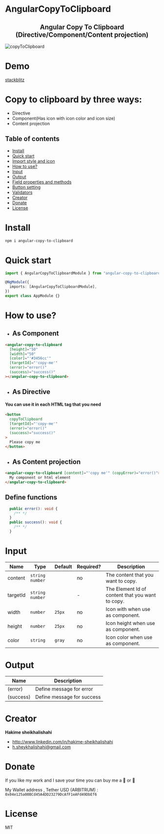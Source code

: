 # AngularCopyToClipboard

<h2 align="center">Angular Copy To Clipboard (Directive/Component/Content projection)</h2>
 
 ![copyToClipboard](https://user-images.githubusercontent.com/51107856/162959789-21243f3c-e5ad-4bad-abf6-9fe602653c44222.png?raw=true "Angular Copy To Clipboard")
# Demo

<a href='https://stackblitz.com/edit/angular-zavrzb?file=src%2Fapp%2Fapp.component.ts,src%2Fapp%2Fapp.component.html'>
stackblitz
</a>

# Copy to clipboard by three ways:

- Directive
- Component(Has icon with icon color and icon size)
- Content projection

## Table of contents

- [Install](#install)
- [Quick start](#quick-start)
- [Import style and icon](#import-style-and-icon)
- [How to use?](#how-to-use)
- [Input](#input)
- [Output](#output)
- [Field properties and methods](#field-properties-and-methods)
- [Button setting](#button-setting)
- [Validators](#validators)
- [Creator](#creator)
- [Donate](#donate)
- [License](#license)

# Install

```bash
npm i angular-copy-to-clipboard
```

# Quick start

```typescript
import { AngularCopyToClipboardModule } from "angular-copy-to-clipboard";

@NgModule({
  imports: [AngularCopyToClipboardModule],
})
export class AppModule {}
```

# How to use?

- ## As Component

```html
<angular-copy-to-clipboard
  [height]="50"
  [width]="50"
  [color]="'#3456cc'"
  [targetId]="'copy-me'"
  (error)="error()"
  (success)="success()"
></angular-copy-to-clipboard>
```

- ## As Directive

#### You can use it in each HTML tag that you need

```html
<button
  copyToClipboard
  [targetId]="'copy-me'"
  (error)="error()"
  (success)="success()"
>
  Please copy me
</button>
```

- ## As Content projection

```html
<angular-copy-to-clipboard [content]="'copy me'" (copyError)="error()">
  My component or html element
</angular-copy-to-clipboard>
```

## Define functions

```typescript
  public error(): void {
    /** */
  }
  public success(): void {
    /** */
  }
```

# Input

| Name     | Type              | Default | Required? | Description                                      |
| -------- | ----------------- | ------- | --------- | ------------------------------------------------ |
| content  | `string` `number` |         | no        | The content that you want to copy.               |
| targetId | `string` `number` |         | -         | The Element Id of content that you want to copy. |
| width    | `number`          | `25px`  | no        | Icon with when use as component.                 |
| height   | `number`          | `25px`  | no        | Icon height when use as component.               |
| color    | `string`          | `gray`  | no        | Icon color when use as component.               |

# Output

| Name      | Description                |
| --------- | -------------------------- |
| (error)   | Define message for error   |
| (success) | Define message for success |

# Creator

**Hakime sheikhalishahi**

- http://www.linkedin.com/in/hakime-sheikhalishahi
- h.sheykhalishahi@gmail.com

# Donate

If you like my work and I save your time you can buy me a 🍺 or 🍕

My Wallet address , Tether USD (ARBITRUM) :
`0x04e125a00BCd45A4DD23279DcAfF1eAFd49DbEf6`

# License

MIT
